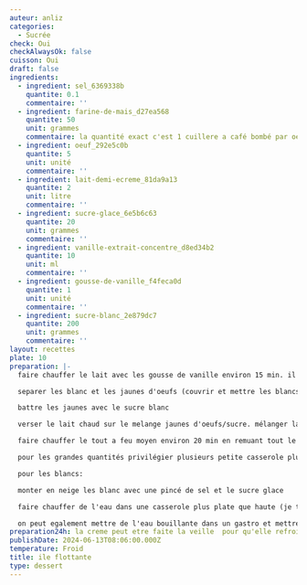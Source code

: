 ```yaml
---
auteur: anliz
categories:
  - Sucrée
check: Oui
checkAlwaysOk: false
cuisson: Oui
draft: false
ingredients:
  - ingredient: sel_6369338b
    quantite: 0.1
    commentaire: ''
  - ingredient: farine-de-mais_d27ea568
    quantite: 50
    unit: grammes
    commentaire: la quantité exact c'est 1 cuillere a café bombé par oeuf
  - ingredient: oeuf_292e5c0b
    quantite: 5
    unit: unité
    commentaire: ''
  - ingredient: lait-demi-ecreme_81da9a13
    quantite: 2
    unit: litre
    commentaire: ''
  - ingredient: sucre-glace_6e5b6c63
    quantite: 20
    unit: grammes
    commentaire: ''
  - ingredient: vanille-extrait-concentre_d8ed34b2
    quantite: 10
    unit: ml
    commentaire: ''
  - ingredient: gousse-de-vanille_f4feca0d
    quantite: 1
    unit: unité
    commentaire: ''
  - ingredient: sucre-blanc_2e879dc7
    quantite: 200
    unit: grammes
    commentaire: ''
layout: recettes
plate: 10
preparation: |-
  faire chauffer le lait avec les gousse de vanille environ 15 min. il suffit que le lait soit chaud pour infuser la vanille attention a ne jamais faire bouillir. ajouter extrait de vanille

  separer les blanc et les jaunes d'oeufs (couvrir et mettre les blancs au frigo, les blanc seront fait derniere minute)

  battre les jaunes avec le sucre blanc

  verser le lait chaud sur le melange jaunes d'oeufs/sucre. mélanger la maizena avec un peu de la preparation pour qu'elle ne fasse pas de grumeau et melanger le tout.

  faire chauffer le tout a feu moyen environ 20 min en remuant tout le temps! attention ca ne doit pas bouillir! attention ne pas faire avec une casserole en alu!

  pour les grandes quantités privilégier plusieurs petite casserole plutot qu'une grande!

  pour les blancs: 

  monter en neige les blanc avec une pincé de sel et le sucre glace

  faire chauffer de l'eau dans une casserole plus plate que haute (je trouve que dans une poele c'est cool) et faire bouilllir les blanc 2 min de chaque face en les mettant dans la casserole a la cuillere (ca forme l'ile...)

  on peut egalement mettre de l'eau bouillante dans un gastro et mettre au four 5 min mais c'est un peu plus technique...
preparation24h: la creme peut etre faite la veille  pour qu'elle refroidisse bien
publishDate: 2024-06-13T08:06:00.000Z
temperature: Froid
title: ile flottante
type: dessert
---
```

